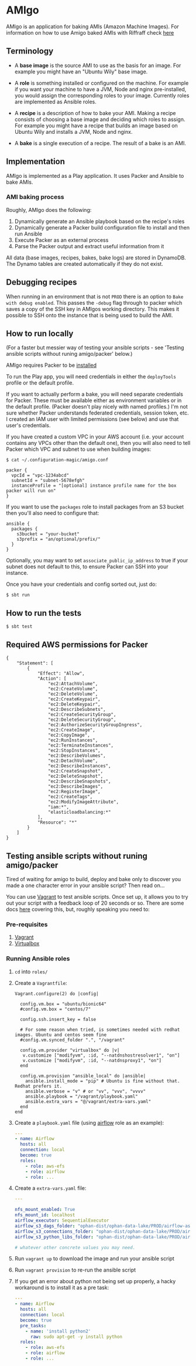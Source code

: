 # AMIgo

AMIgo is an application for baking AMIs (Amazon Machine Images).
For information on how to use Amigo baked AMIs with Riffraff check [here](./docs/riffraff-integration.md)

## Terminology

* A __base image__ is the source AMI to use as the basis for an image. For example you might have an "Ubuntu Wily" base image.

* A __role__ is something installed or configured on the machine. For example if you want your machine to have a JVM, Node and nginx pre-installed, you would assign the corresponding roles to your image. Currently roles are implemented as Ansible roles.

* A __recipe__ is a description of how to bake your AMI. Making a recipe consists of choosing a base image and deciding which roles to assign. For example you might have a recipe that builds an image based on Ubuntu Wily and installs a JVM, Node and nginx.

* A __bake__ is a single execution of a recipe. The result of a bake is an AMI.

## Implementation

AMIgo is implemented as a Play application. It uses Packer and Ansible to bake AMIs.

### AMI baking process

Roughly, AMIgo does the following:

1. Dynamically generate an Ansible playbook based on the recipe's roles
2. Dynamically generate a Packer build configuration file to install and then run Ansible
3. Execute Packer as an external process
4. Parse the Packer output and extract useful information from it

All data (base images, recipes, bakes, bake logs) are stored in DynamoDB. The Dynamo tables are created automatically if they do not exist.

## Debugging recipes

When running in an environment that is not `PROD` there is an option to `Bake with debug enabled`.
This passes the `-debug` flag through to packer which saves a copy of the SSH key in AMIgos working directory. This makes 
it possible to SSH onto the instance that is being used to build the AMI. 

## How to run locally

(For a faster but messier way of testing your ansible scripts - see 'Testing ansible scripts without runing amigo/packer' below.)

AMIgo requires Packer to be [installed](https://www.packer.io/intro/getting-started/install.html)

To run the Play app, you will need credentials in either the `deployTools` profile or the default profile.

If you want to actually perform a bake, you will need separate credentials for Packer. These must be available either as environment variables or in the default profile. (Packer doesn't play nicely with named profiles.) I'm not sure whether Packer understands federated credentials, session token, etc. I created an IAM user with limited permissions (see below) and use that user's credentials.

If you have created a custom VPC in your AWS account (i.e. your account contains any VPCs other than the default one), then you will also need to tell Packer which VPC and subnet to use when building images:

```shell
$ cat ~/.configuration-magic/amigo.conf

packer {
  vpcId = "vpc-1234abcd"
  subnetId = "subnet-5678efgh"
  instanceProfile = "[optional] instance profile name for the box packer will run on"
}
```

If you want to use the `packages` role to install packages from an S3 bucket then you'll also need to configure that:

```hocon
ansible {
  packages {
    s3bucket = "your-bucket"
    s3prefix = "an/optional/prefix/"
  }
}
```

Optionally, you may want to set `associate_public_ip_address` to true if your subnet does not default to this, to ensure Packer can SSH into your instance.

Once you have your credentials and config sorted out, just do: 

```shell
$ sbt run
```

## How to run the tests

```shell
$ sbt test
```

## Required AWS permissions for Packer

```JSONasElixir
{
    "Statement": [
        {
            "Effect": "Allow",
            "Action": [
                "ec2:AttachVolume",
                "ec2:CreateVolume",
                "ec2:DeleteVolume",
                "ec2:CreateKeypair",
                "ec2:DeleteKeypair",
                "ec2:DescribeSubnets",
                "ec2:CreateSecurityGroup",
                "ec2:DeleteSecurityGroup",
                "ec2:AuthorizeSecurityGroupIngress",
                "ec2:CreateImage",
                "ec2:CopyImage",
                "ec2:RunInstances",
                "ec2:TerminateInstances",
                "ec2:StopInstances",
                "ec2:DescribeVolumes",
                "ec2:DetachVolume",
                "ec2:DescribeInstances",
                "ec2:CreateSnapshot",
                "ec2:DeleteSnapshot",
                "ec2:DescribeSnapshots",
                "ec2:DescribeImages",
                "ec2:RegisterImage",
                "ec2:CreateTags",
                "ec2:ModifyImageAttribute",
                "iam:*",
                "elasticloadbalancing:*"
            ],
            "Resource": "*"
        }
    ]
}
```

## Testing ansible scripts without runing amigo/packer

Tired of waiting for amigo to build, deploy and bake only to discover you made a one character error in your ansible script?
Then read on...

You can use [Vagrant](https://www.vagrantup.com/downloads.html) to test ansible scripts. Once set up, it allows you to try out your script with a feedback loop
of 20 seconds or so. There are some docs [here](https://docs.ansible.com/ansible/2.7/scenario_guides/guide_vagrant.html) 
covering this, but, roughly speaking you need to:

### Pre-requisites

1. [Vagrant](https://www.vagrantup.com/downloads.html)
1. [Virtualbox](https://www.virtualbox.org/wiki/Downloads)

### Running Ansible roles

1. `cd` into `roles/`
1. Create a `Vagrantfile`:
 
    ```
    Vagrant.configure(2) do |config|
    
      config.vm.box = "ubuntu/bionic64"
      #config.vm.box = "centos/7"
    
      config.ssh.insert_key = false
    
      # For some reason when tried, is sometimes needed with redhat images. Ubuntu and centos seem fine 
      #config.vm.synced_folder ".", "/vagrant"
    
      config.vm.provider "virtualbox" do |v|  
       v.customize ["modifyvm", :id, "--natdnshostresolver1", "on"]
       v.customize ["modifyvm", :id, "--natdnsproxy1", "on"]
      end  
    
      config.vm.provision "ansible_local" do |ansible|
        ansible.install_mode = "pip" # Ubuntu is fine without that. Redhat prefers it.
        ansible.verbose = "v" # or "vv", "vvv", "vvvv"
        ansible.playbook = "/vagrant/playbook.yaml"
        ansible.extra_vars = "@/vagrant/extra-vars.yaml"
      end
    end
    ```
1. Create a `playbook.yaml` file (using [airflow](roles/airflow/) role as an example):
    ```yaml
    ---
    - name: Airflow
      hosts: all
      connection: local
      become: true
      roles:
        - role: aws-efs
        - role: airflow
        - role: ...
    ```
1. Create a `extra-vars.yaml` file:
    ```yaml
    ---
    
    nfs_mount_enabled: True
    nfs_mount_id: localhost
    airflow_executor: SequentialExecutor
    airflow_s3_dags_folder: "ophan-dist/ophan-data-lake/PROD/airflow-assets/dags/"
    airflow_s3_connections_folder: "ophan-dist/ophan-data-lake/PROD/airflow-assets/connections/"
    airflow_s3_python_libs_folder: "ophan-dist/ophan-data-lake/PROD/airflow-assets/python_libs/"
    
    # whatever other concrete values you may need. 
    ```
1. Run `vagrant up` to download the image and run your ansible script
1. Run `vagrant provision` to re-run the ansible script
 
1. If you get an error about python not being set up properly, a hacky workaround is to install it as a pre task:
    ```yaml
    ---
    - name: Airflow
      hosts: all
      connection: local
      become: true
      pre_tasks:
        - name: 'install python2'
          raw: sudo apt-get -y install python
      roles:
        - role: aws-efs
        - role: airflow
        - role: ...
    ```
